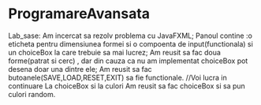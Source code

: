 # ProgramareAvansata
Lab_sase:
Am incercat sa rezolv problema cu JavaFXML;
Panoul contine :o eticheta pentru dimensiunea formei si o compoenta de input(functionala) si un choiceBox la care trebuie sa mai lucrez;
Am reusit sa fac doua forme(patrat si cerc) , dar din cauza ca nu am implementat choiceBox pot desena doar una dintre ele;
Am reusit sa fac butoanele(SAVE,LOAD,RESET,EXIT) sa fie functionale.
//Voi lucra in continuare La choiceBox si la culori
Am reusit sa fac choiceBox si sa pun culori random.
